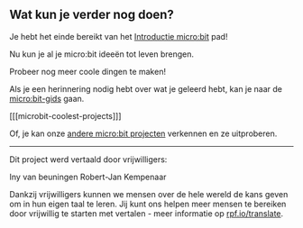 ## Wat kun je verder nog doen?

Je hebt het einde bereikt van het [Introductie micro:bit](https://projects.raspberrypi.org/nl/pathways/microbit-intro) pad!

Nu kun je al je micro:bit ideeën tot leven brengen.

Probeer nog meer coole dingen te maken!

Als je een herinnering nodig hebt over wat je geleerd hebt, kan je naar de [micro:bit-gids](https://projects.raspberrypi.org/nl-NL/projects/getting-started-with-microbit) gaan.

[[[microbit-coolest-projects]]]

Of, je kan onze [andere micro:bit projecten](https://projects.raspberrypi.org/nl/projects?hardware%5B%5D=microbit) verkennen en ze uitproberen.

***

Dit project werd vertaald door vrijwilligers:

Iny van beuningen
Robert-Jan Kempenaar

Dankzij vrijwilligers kunnen we mensen over de hele wereld de kans geven om in hun eigen taal te leren. Jij kunt ons helpen meer mensen te bereiken door vrijwillig te starten met vertalen - meer informatie op [rpf.io/translate](https://rpf.io/translate).
